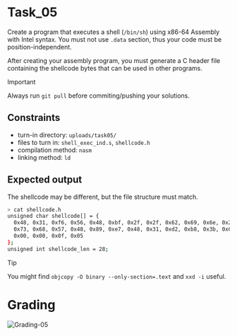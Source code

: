 # Task_05
Create a program that executes a shell (`/bin/sh`) using x86-64 Assembly with Intel syntax. You must not use `.data` section, thus your code must be position-independent.

After creating your assembly program, you must generate a C header file containing the shellcode bytes that can be used in other programs.

> [!IMPORTANT]
> Always run `git pull` before commiting/pushing your solutions.

## Constraints
- turn-in directory: `uploads/task05/`
- files to turn in: `shell_exec_ind.s`, `shellcode.h`
- compilation method: `nasm`
- linking method: `ld`

## Expected output
The shellcode may be different, but the file structure must match.
``` bash
> cat shellcode.h
unsigned char shellcode[] = {
  0x48, 0x31, 0xf6, 0x56, 0x48, 0xbf, 0x2f, 0x2f, 0x62, 0x69, 0x6e, 0x2f,
  0x73, 0x68, 0x57, 0x48, 0x89, 0xe7, 0x48, 0x31, 0xd2, 0xb8, 0x3b, 0x00,
  0x00, 0x00, 0x0f, 0x05
};
unsigned int shellcode_len = 28;
```

> [!TIP]
> You might find `objcopy -O binary --only-section=.text` and `xxd -i` useful.

# Grading
![Grading-05](https://github.com/ayermeko/ayermekod/actions/workflows/grading-05.yml/badge.svg)